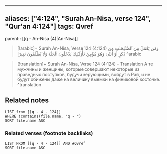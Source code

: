 
---
aliases: ["4:124", "Surah An-Nisa, verse 124", "Qur'an 4:124"]
tags: Qvref
---

parent:: [[q - An-Nisa (4)|An-Nisa]]

> [!arabic]+ Surah An-Nisa, Verse 124 (4:124)
> <span class="quran-arabic">وَمَن يَعْمَلْ مِنَ ٱلصَّـٰلِحَـٰتِ مِن ذَكَرٍ أَوْ أُنثَىٰ وَهُوَ مُؤْمِنٌ فَأُو۟لَـٰٓئِكَ يَدْخُلُونَ ٱلْجَنَّةَ وَلَا يُظْلَمُونَ نَقِيرًا</span>
^arabic

> [!translation]+ Surah An-Nisa, Verse 124 (4:124) - Translation
> А те мужчины и женщины, которые совершают некоторые из праведных поступков, будучи верующими, войдут в Рай, и не будут обижены даже на величину выемки на финиковой косточке.
^translation



## Related notes
```dataview
LIST from [[q - 4 - 124]]
WHERE !contains(file.name, "q - ")
SORT file.name ASC
```

### Related verses (footnote backlinks)
```dataview
LIST FROM [[q - 4 - 124]] AND #Qvref
SORT file.name ASC
```

